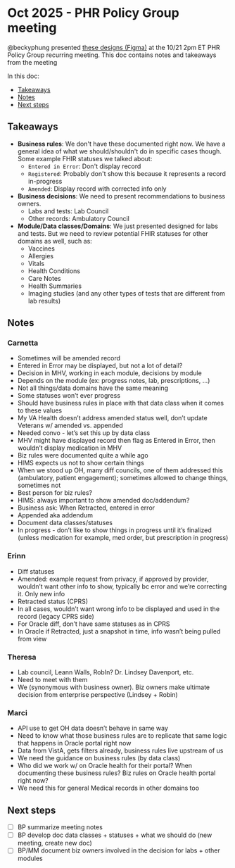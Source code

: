 # Oct 2025 - PHR Policy Group meeting
@beckyphung presented [these designs (Figma)](https://www.figma.com/design/gGU9oX4QVqbYdxzXfTqTEj/Medical-Records---Milestone-2?node-id=22075-8017&t=FOMbLVvfkZwHl6YH-1) at the 10/21 2pm ET PHR Policy Group recurring meeting. This doc contains notes and takeaways from the meeting

In this doc: 
- [Takeaways](#takeaways)
- [Notes](#notes)
- [Next steps](#next-steps)

## Takeaways
- **Business rules**: We don't have these documented right now. We have a general idea of what we should/shouldn't do in specific cases though. Some example FHIR statuses we talked about:
   - `Entered in Error`: Don't display record
   - `Registered`: Probably don't show this because it represents a record in-progress
   - `Amended`: Display record with corrected info only
- **Business decisions**: We need to present recommendations to business owners.
   - Labs and tests: Lab Council
   - Other records: Ambulatory Council
- **Module/Data classes/Domains**: We just presented designed for labs and tests. But we need to review potential FHIR statuses for other domains as well, such as:
   - Vaccines
   - Allergies
   - Vitals
   - Health Conditions
   - Care Notes
   - Health Summaries
   - Imaging studies (and any other types of tests that are different from lab results)

## Notes
### Carnetta
- Sometimes will be amended record
- Entered in Error may be displayed, but not a lot of detail?
- Decision in MHV, working in each module, decisions by module
- Depends on the module (ex: progress notes, lab, prescriptions, ...)
- Not all things/data domains have the same meaning
- Some statuses won’t ever progress
- Should have business rules in place with that data class when it comes to these values 
- My VA Health doesn’t address amended status well, don’t update Veterans w/ amended vs. appended
- Needed convo - let’s set this up by data class
- MHV might have displayed record then flag as Entered in Error, then wouldn’t display medication in MHV
- Biz rules were documented quite a while ago
- HIMS expects us not to show certain things
- When we stood up OH, many diff councils, one of them addressed this (ambulatory, patient engagement); sometimes allowed to change things, sometimes not
- Best person for biz rules? 
- HIMS: always important to show amended doc/addendum? 
- Business ask: When Retracted, entered in error
- Appended aka addendum
- Document data classes/statuses 
- In progress - don’t like to show things in progress until it’s finalized (unless medication for example, med order, but prescription in progress)

### Erinn
- Diff statuses
- Amended: example request from privacy, if approved by provider, wouldn’t want other info to show, typically bc error and we’re correcting it. Only new info
- Retracted status (CPRS)
- In all cases, wouldn’t want wrong info to be displayed and used in the record (legacy CPRS side) 
- For Oracle diff, don’t have same statuses as in CPRS
- In Oracle if Retracted, just a snapshot in time, info wasn’t being pulled from view

### Theresa
- Lab council, Leann Walls, RobIn? Dr. Lindsey Davenport, etc. 
- Need to meet with them
- We (synonymous with business owner). Biz owners make ultimate decision from enterprise perspective (Lindsey + Robin)

### Marci 
- API use to get OH data doesn’t behave in same way
- Need to know what those business rules are to replicate that same logic that happens in Oracle portal right now
- Data from VistA, gets filters already, business rules live upstream of us
- We need the guidance on business rules (by data class)
- Who did we work w/ on Oracle health for their portal? When documenting these business rules? Biz rules on Oracle health portal right now? 
- We need this for general Medical records in other domains too

## Next steps
- [ ] BP summarize meeting notes
- [ ] BP develop doc data classes + statuses + what we should do (new meeting, create new doc)
- [ ] BP/MM document biz owners involved in the decision for labs + other modules
